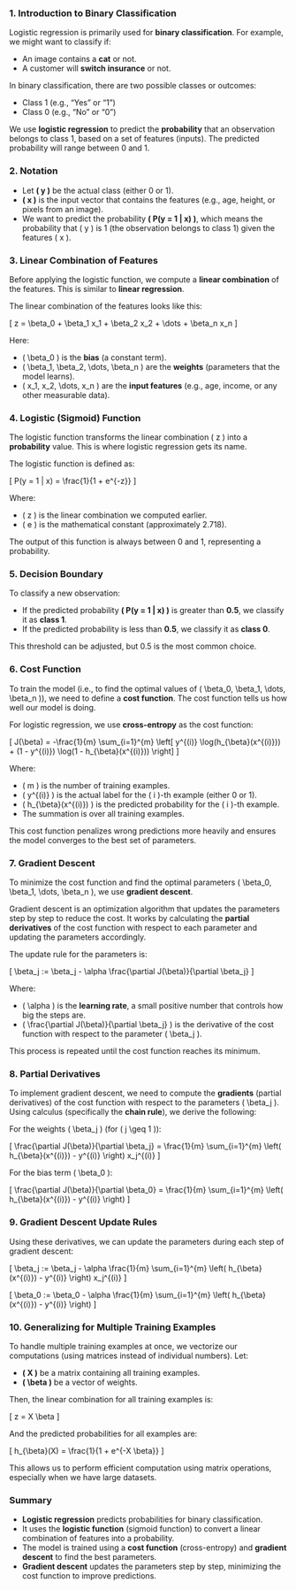 ### 1. **Introduction to Binary Classification**
Logistic regression is primarily used for **binary classification**. For example, we might want to classify if:
- An image contains a **cat** or not.
- A customer will **switch insurance** or not.

In binary classification, there are two possible classes or outcomes:
- Class 1 (e.g., “Yes” or “1”)
- Class 0 (e.g., “No” or “0”)

We use **logistic regression** to predict the **probability** that an observation belongs to class 1, based on a set of features (inputs). The predicted probability will range between 0 and 1.

### 2. **Notation**
- Let **\( y \)** be the actual class (either 0 or 1). 
- **\( x \)** is the input vector that contains the features (e.g., age, height, or pixels from an image).
- We want to predict the probability **\( P(y = 1 | x) \)**, which means the probability that \( y \) is 1 (the observation belongs to class 1) given the features \( x \).

### 3. **Linear Combination of Features**
Before applying the logistic function, we compute a **linear combination** of the features. This is similar to **linear regression**.

The linear combination of the features looks like this:

\[
z = \beta_0 + \beta_1 x_1 + \beta_2 x_2 + \dots + \beta_n x_n
\]

Here:
- \( \beta_0 \) is the **bias** (a constant term).
- \( \beta_1, \beta_2, \dots, \beta_n \) are the **weights** (parameters that the model learns).
- \( x_1, x_2, \dots, x_n \) are the **input features** (e.g., age, income, or any other measurable data).

### 4. **Logistic (Sigmoid) Function**
The logistic function transforms the linear combination \( z \) into a **probability** value. This is where logistic regression gets its name.

The logistic function is defined as:

\[
P(y = 1 | x) = \frac{1}{1 + e^{-z}}
\]

Where:
- \( z \) is the linear combination we computed earlier.
- \( e \) is the mathematical constant (approximately 2.718).

The output of this function is always between 0 and 1, representing a probability.

### 5. **Decision Boundary**
To classify a new observation:
- If the predicted probability **\( P(y = 1 | x) \)** is greater than **0.5**, we classify it as **class 1**.
- If the predicted probability is less than **0.5**, we classify it as **class 0**.

This threshold can be adjusted, but 0.5 is the most common choice.

### 6. **Cost Function**
To train the model (i.e., to find the optimal values of \( \beta_0, \beta_1, \dots, \beta_n \)), we need to define a **cost function**. The cost function tells us how well our model is doing.

For logistic regression, we use **cross-entropy** as the cost function:

\[
J(\beta) = -\frac{1}{m} \sum_{i=1}^{m} \left[ y^{(i)} \log(h_{\beta}(x^{(i)})) + (1 - y^{(i)}) \log(1 - h_{\beta}(x^{(i)})) \right]
\]

Where:
- \( m \) is the number of training examples.
- \( y^{(i)} \) is the actual label for the \( i \)-th example (either 0 or 1).
- \( h_{\beta}(x^{(i)}) \) is the predicted probability for the \( i \)-th example.
- The summation is over all training examples.

This cost function penalizes wrong predictions more heavily and ensures the model converges to the best set of parameters.

### 7. **Gradient Descent**
To minimize the cost function and find the optimal parameters \( \beta_0, \beta_1, \dots, \beta_n \), we use **gradient descent**.

Gradient descent is an optimization algorithm that updates the parameters step by step to reduce the cost. It works by calculating the **partial derivatives** of the cost function with respect to each parameter and updating the parameters accordingly.

The update rule for the parameters is:

\[
\beta_j := \beta_j - \alpha \frac{\partial J(\beta)}{\partial \beta_j}
\]

Where:
- \( \alpha \) is the **learning rate**, a small positive number that controls how big the steps are.
- \( \frac{\partial J(\beta)}{\partial \beta_j} \) is the derivative of the cost function with respect to the parameter \( \beta_j \).

This process is repeated until the cost function reaches its minimum.

### 8. **Partial Derivatives**
To implement gradient descent, we need to compute the **gradients** (partial derivatives) of the cost function with respect to the parameters \( \beta_j \). Using calculus (specifically the **chain rule**), we derive the following:

For the weights \( \beta_j \) (for \( j \geq 1 \)):

\[
\frac{\partial J(\beta)}{\partial \beta_j} = \frac{1}{m} \sum_{i=1}^{m} \left( h_{\beta}(x^{(i)}) - y^{(i)} \right) x_j^{(i)}
\]

For the bias term \( \beta_0 \):

\[
\frac{\partial J(\beta)}{\partial \beta_0} = \frac{1}{m} \sum_{i=1}^{m} \left( h_{\beta}(x^{(i)}) - y^{(i)} \right)
\]

### 9. **Gradient Descent Update Rules**
Using these derivatives, we can update the parameters during each step of gradient descent:

\[
\beta_j := \beta_j - \alpha \frac{1}{m} \sum_{i=1}^{m} \left( h_{\beta}(x^{(i)}) - y^{(i)} \right) x_j^{(i)}
\]

\[
\beta_0 := \beta_0 - \alpha \frac{1}{m} \sum_{i=1}^{m} \left( h_{\beta}(x^{(i)}) - y^{(i)} \right)
\]

### 10. **Generalizing for Multiple Training Examples**
To handle multiple training examples at once, we vectorize our computations (using matrices instead of individual numbers). Let:
- **\( X \)** be a matrix containing all training examples.
- **\( \beta \)** be a vector of weights.

Then, the linear combination for all training examples is:

\[
z = X \beta
\]

And the predicted probabilities for all examples are:

\[
h_{\beta}(X) = \frac{1}{1 + e^{-X \beta}}
\]

This allows us to perform efficient computation using matrix operations, especially when we have large datasets.

### Summary
- **Logistic regression** predicts probabilities for binary classification.
- It uses the **logistic function** (sigmoid function) to convert a linear combination of features into a probability.
- The model is trained using a **cost function** (cross-entropy) and **gradient descent** to find the best parameters.
- **Gradient descent** updates the parameters step by step, minimizing the cost function to improve predictions.
